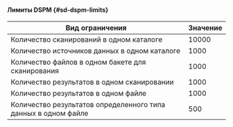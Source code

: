 #### Лимиты DSPM {#sd-dspm-limits}

Вид ограничения | Значение    
--- | ---
Количество сканирований в одном каталоге | 10000
Количество источников данных в одном каталоге | 1000
Количество файлов в одном бакете для сканирования | 1000
Количество результатов в одном сканировании | 1000
Количество результатов в одном файле | 1000
Количество результатов определенного типа данных в одном файле | 500